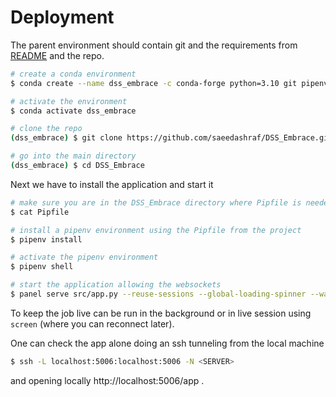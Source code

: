 # Deployment

The parent environment should contain git and the requirements from [README](../README.md) and the repo.

```bash
# create a conda environment
$ conda create --name dss_embrace -c conda-forge python=3.10 git pipenv

# activate the environment
$ conda activate dss_embrace

# clone the repo
(dss_embrace) $ git clone https://github.com/saeedashraf/DSS_Embrace.git

# go into the main directory
(dss_embrace) $ cd DSS_Embrace
```

Next we have to install the application and start it

```bash
# make sure you are in the DSS_Embrace directory where Pipfile is needed
$ cat Pipfile

# install a pipenv environment using the Pipfile from the project
$ pipenv install

# activate the pipenv environment
$ pipenv shell

# start the application allowing the websockets
$ panel serve src/app.py --reuse-sessions --global-loading-spinner --warm  --allow-websocket-origin=<ORIGIN>

```

To keep the job live can be run in the background or in live session using `screen` (where you can reconnect later).

One can check the app alone doing an ssh tunneling from the local machine

```bash
$ ssh -L localhost:5006:localhost:5006 -N <SERVER>
```

and opening locally http://localhost:5006/app .
